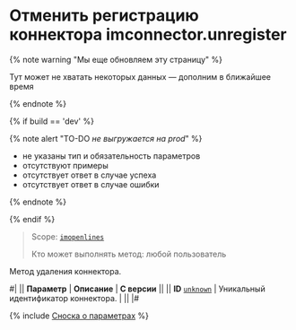 # Отменить регистрацию коннектора imconnector.unregister

{% note warning "Мы еще обновляем эту страницу" %}

Тут может не хватать некоторых данных — дополним в ближайшее время

{% endnote %}

{% if build == 'dev' %}

{% note alert "TO-DO _не выгружается на prod_" %}

- не указаны тип и обязательность параметров
- отсутствуют примеры
- отсутствует ответ в случае успеха
- отсутствует ответ в случае ошибки
  
{% endnote %}

{% endif %}

> Scope: [`imopenlines`](../../scopes/permissions.md)
>
> Кто может выполнять метод: любой пользователь

Метод удаления коннектора.

#|
|| **Параметр** | **Описание** | **С версии** ||
|| **ID**
[`unknown`](../../data-types.md) | Уникальный идентификатор коннектора. | ||
|#

{% include [Сноска о параметрах](../../../_includes/required.md) %}